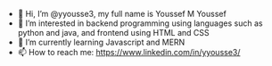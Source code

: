 - 👋 Hi, I’m @yyousse3, my full name is Youssef M Youssef
- 👀 I’m interested in backend programming using languages such as python and java, and frontend using HTML and CSS
- 🌱 I’m currently learning Javascript and MERN
- 📫 How to reach me: https://www.linkedin.com/in/yyousse3/

<!---
yyousse3/yyousse3 is a ✨ special ✨ repository because its `README.md` (this file) appears on your GitHub profile.
You can click the Preview link to take a look at your changes.
--->
